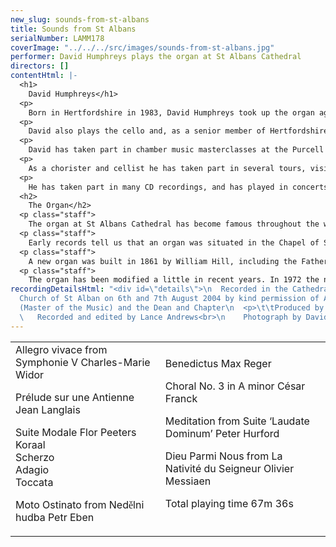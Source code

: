 ```yaml
---
new_slug: sounds-from-st-albans
title: Sounds from St Albans
serialNumber: LAMM178
coverImage: "../../../src/images/sounds-from-st-albans.jpg"
performer: David Humphreys plays the organ at St Albans Cathedral
directors: []
contentHtml: |-
  <h1>
    David Humphreys</h1>
  <p>
    Born in Hertfordshire in 1983, David Humphreys took up the organ aged 13, learning at St. Albans Abbey with Peter Dyke and Andrew Lucas. On leaving St Albans School, he studied at the Royal Academy of Music with David Titterington, gaining a first at the end of the Organ Foundation Course. At the same time, he held the Organ Scholarship at All Saints, Margaret Street. He then spent a year as Organ Scholar at St Albans Abbey, where he regularly accompanied both the Cathedral Choir and the Abbey Girls Choir. In September 2004, he went up to Jesus College, Cambridge as Organ Scholar, to read music.</p>
  <p>
    David also plays the cello and, as a senior member of Hertfordshire County Youth Orchestra, performed at many of the top concert venues in the UK, playing both cello and organ at the Royal Albert Hall, the Royal Festival Hall, and St John's, Smith Square. During 2002, he performed cello and organ concertos with local orchestras.</p>
  <p>
    David has taken part in chamber music masterclasses at the Purcell Room, the Menuhin School and Trinity College, London, and as an organist has performed in masterclasses with Dr Ewald Kooiman (Royal College of Organists) and Dr Peter Hurford (2003 St Albans International Organ Festival).</p>
  <p>
    As a chorister and cellist he has taken part in several tours, visiting Germany, Austria, Hungary and Poland. Further European tours are planned in 2005 with the Jesus College choirs.</p>
  <p>
    He has taken part in many CD recordings, and has played in concerts with John Lill, Jack Brymer, and Philip Langridge. While at St Albans Abbey he acted as accompanist for several choral societies, including the St Albans Bach Choir, for whom he recently played organ and continuo with the City of London Sinfonia.</p>
  <h2>
    The Organ</h2>
  <p class="staff">
    The organ at St Albans Cathedral has become famous throughout the world due to the St Albans International Organ Festival, founded by Peter Hurford in 1963. The Cathedral organ was rebuilt by Harrison and Harrison in 1962 to a design by Ralph Downes (Organist at Brompton Oratory), working in close collaboration with Peter Hurford (Master of the Music at St Albans Cathedral from 1958 to 1978). The organ is a particularly versatile instrument, capable of reflecting all schools of organ composition, providing the daily accompaniment for the Cathedral Choirs, leading and accompanying congregational singing and being at the centre of the International Organ Festival competitions and concerts.</p>
  <p class="staff">
    Early records tell us that an organ was situated in the Chapel of St Mary in 1380, and that an Organist named Adam was in post in 1302, when John de Maryns was elected Abbot. The distinguished composer Robert Fayrfax was Organist at St Albans Abbey from c1498 to 1502, but records are sketchy until 1820, when Thomas Fowler was appointed. No mention is made of an organ in an inventory dated 1 November 1552, and there is no record of an organ until 1820, when an instrument by Father Smith and John Byfield, originally built by Father Smith for St Dunstan’s in the East in 1670, was installed.</p>
  <p class="staff">
    A new organ was built in 1861 by William Hill, including the Father Smith Open Diapason from tenor C. The Abbey Church became the Cathedral of the new Diocese of St Albans in 1877, and in 1908 the organ was rebuilt with new oak cases (still in use today) by the firm of Abbott and Smith of Leeds. The organ was subsequently remodelled by Henry Willis and Son in 1929. It was decided however in 1958 that the instrument should be completely rebuilt, this time by Harrison and Harrison of Durham. Between 1959 and 1962 services were accompanied by a two-manual organ with 13 speaking stops, placed on the centre of the nave screen. The rebuilt organ was dedicated by the Bishop of St Albans on 18 November 1962.</p>
  <p class="staff">
    The organ has been modified a little in recent years. In 1972 the nave of the Cathedral was reordered in response to changing liturgical needs, and at this time the manual mixtures were slightly raised in pitch and the console was moved to the centre of the organ loft with the organist facing west. In 1991 the Swell Cymbel was replaced by a three-rank Mixture designed by Mark Venning and Peter Hopps of Harrison and Harrison.</p>
recordingDetailsHtml: "<div id=\"details\">\n  Recorded in the Cathedral and Abbey
  Church of St Alban on 6th and 7th August 2004 by kind permission of Andrew Lucas
  (Master of the Music) and the Dean and Chapter\n  <p>\t\tProduced by Simon Johnson<br>\n
  \   Recorded and edited by Lance Andrews<br>\n    Photograph by David Humphreys</p>\n</div>"
---
```


<table class="tracktable">
  <tbody>
    <tr>
      <td class="column1">
        Allegro vivace from Symphonie V <span class="composer">Charles-Marie Widor</span>
        <p>
          Prélude sur une Antienne <span class="composer">Jean Langlais</span></p>
        <p>
          Suite Modale <span class="composer">Flor Peeters</span><br>
          Koraal<br>
          <span class="composer"> </span>Scherzo<br>
          Adagio<br>
          Toccata</p>
        <p>
          Moto Ostinato from Ned<font face="Verdana">ě</font>lni hudba <span class="composer">Petr Eben</span></p>
      </td>
      <td class="column2">
        Benedictus <span class="composer">Max Reger</span>
        <p>
          Choral No. 3 in A minor <span class="composer">César Franck</span></p>
        <p>
          Meditation from Suite ‘Laudate Dominum’ <span class="composer">Peter Hurford</span></p>
        <p>
          Dieu Parmi Nous from La Nativité du Seigneur <span class="composer">Olivier Messiaen</span></p>
        <p>
          <span id="playingtime">Total playing time 67m 36s</span></p>
      </td>
    </tr>
  </tbody>
</table>
